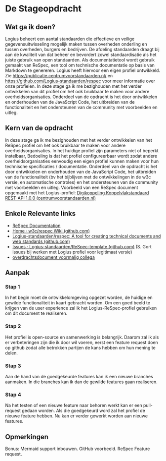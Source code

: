 # De Stageopdracht

## Wat ga ik doen?
<a>Logius</a> beheert een aantal standaarden die effectieve en veilige gegevensuitwisseling mogelijk maken tussen overheden onderling en tussen overheden, burgers en bedrijven. De afdeling standaarden draagt bij aan de kwaliteit van dat beheer en bevordert zowel standaardisatie als het juiste gebruik van open standaarden. Als documentatietool wordt gebruik gemaakt van <a>ReSpec</a>, een tool om technische documentatie op basis van Markdown te genereren. <a>Logius</a> heeft hiervoor een eigen profiel ontwikkeld. Zie  https://publicatie.centrumvoorstandaarden.nl/ en https://github.com/Logius-standaarden/respec voor meer informatie over onze profielen.
In deze stage ga ik me bezighouden met het verder ontwikkelen van dit profiel om het ook bruikbaar te maken voor andere overheidsorganisaties. Onderdeel van de opdracht is het door ontwikkelen en onderhouden van de JavaScript Code, het uitbreiden van de functionaliteit en het ondersteunen van de community met voorbeelden en uitleg.

## Kern van de opdracht
In deze stage ga ik me bezighouden met het verder ontwikkelen van het <a>ReSpec</a> profiel om het ook bruikbaar te maken voor andere overheidsorganisaties.
In het huidige profiel zijn parameters niet of beperkt instelbaar, Bedoeling is dat het profiel configureerbaar wordt zodat andere overheidsorganisaties eenvoudig een eigen profiel kunnen maken voor hun technische specificaties / documentatie.
Onderdeel van de opdracht is het door ontwikkelen en onderhouden van de JavaScript Code, het uitbreiden van de functionaliteit (bv het bijblijven met de ontwikkelingen in de w3c versie, en automatische controles) en het ondersteunen van de community met voorbeelden en uitleg.
Voorbeeld van een <a>ReSpec</a> document opgemaakt met het Logius-profiel:
[Digikoppeling Koppelvlakstandaard REST-API 1.0.0 (centrumvoorstandaarden.nl)](https://publicatie.centrumvoorstandaarden.nl/dk/restapi/)

## Enkele Relevante links
- [ReSpec Documentation](https://respec.org/docs/)  
- [Home · w3c/respec Wiki (github.com)](https://github.com/w3c/respec/wiki)  
- [Logius-standaarden/respec: A tool for creating technical documents and web standards (github.com)](https://github.com/Logius-standaarden/respec)  
- [Issues · Logius-standaarden/ReSpec-template (github.com)](https://github.com/Logius-standaarden/ReSpec-template/issues?q=is%3Aissue+is%3Aclosed) (S. Gort issues bij werken met <a>Logius</a> profiel voor legitimaat versie)  
- [overdrachtsdocument voormalig collega](https://publicatie.centrumvoorstandaarden.nl/hidden-code-03031928/#publicatie-van-standaard-specificaties)

## Aanpak
### Stap 1
In het begin moet de ontwikkelomgeving opgezet worden, de huidige en gewilde functionaliteit in kaart gebracht worden. Om een goed beeld te krijgen van de user experience zal ik het Logius-ReSpec-profiel gebruiken om dit document te realiseren. 

### Stap 2
Het profiel is open-source en samenwerking is belangrijk. 
Daarom zal ik als er verbeteringen zijn die ik door wil voeren, eerst
een feature request doen op github zodat alle betrokken partijen de kans
hebben om hun mening te delen.

### Stap 3
Aan de hand van de goedgekeurde features kan ik een nieuwe branches 
aanmaken. In die branches kan ik dan de gewilde features gaan realiseren.

### Stap 4
Na het testen of een nieuwe feature naar behoren werkt kan er een pull-request 
gedaan worden. Als die goedgekeurd word zal het profiel de nieuwe feature
hebben. Nu kan er verder gewerkt worden aan nieuwe features.



## Opmerkingen
Bonus: Mermaid support inbouwen. GitHub voorbeeld. ReSpec Feature request.
